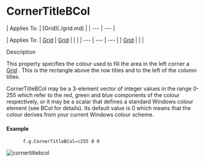 




<h1 class="heading"><span class="name">CornerTitleBCol</span></h1>
| Applies To: | [Grid](./grid.md) |
| --- | ---  |

| Applies To: | [Grid](./grid.md) | [Grid](./grid.md) |  |  |
| --- | --- | ---  |
| [Grid](./grid.md) |  |  |


Description


This property specifies the colour used to fill  the area in the left corner  a [Grid](./grid.md) . This is the rectangle above the row titles and to the left of the column titles.


CornerTitleBCol may be a 3-element vector of integer values  in the range 0-255 which refer to the red, green and blue components of the colour respectively, or it may be a scalar that defines a standard Windows colour element (see BCol for details). Its default value is 0 which means that the colour derives from your current Windows colour scheme.

#### Example
```apl
      f.g.CornerTitleBCol←⊂255 0 0
```


![cornertitlebcol](../img/cornertitlebcol.png)



